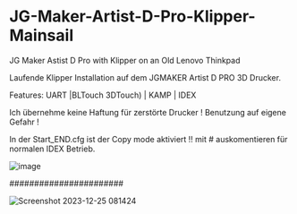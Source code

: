 # JG-Maker-Artist-D-Pro-Klipper-Mainsail
JG Maker Astist D Pro with Klipper  on an Old Lenovo Thinkpad 

Laufende Klipper Installation auf dem JGMAKER Artist D PRO 3D Drucker.

Features: UART |BLTouch 3DTouch) | KAMP | IDEX

Ich übernehme keine Haftung für zerstörte Drucker !
Benutzung auf eigene Gefahr !

In der Start_END.cfg ist der Copy mode aktiviert !!
mit # auskomentieren für normalen IDEX Betrieb.

![image](https://github.com/Martin-Stiller/JG-Maker-Artist-D-Pro-Klipper-Mainsail/assets/49054392/cd2d7542-98df-459c-b98d-d3ebd86bacf2)

#######################

![Screenshot 2023-12-25 081424](https://github.com/Martin-Stiller/JG-Maker-Artist-D-Pro-Klipper-Mainsail/assets/49054392/a35b38a1-e1d7-4680-a9f7-28c7365c90a6)


